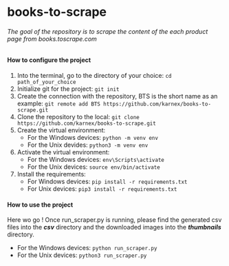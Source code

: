 # books-to-scrape

###### The goal of the repository is to scrape the content of the each product page from books.toscrape.com

#### How to configure the project

1. Into the terminal, go to the directory of your choice: `cd path_of_your_choice`
2. Initialize git for the project: `git init`
3. Create the connection with the repository, BTS is the short name as an example: `git remote add BTS https://github.com/karnex/books-to-scrape.git`
4. Clone the repository to the local: `git clone https://github.com/karnex/books-to-scrape.git`
5. Create the virtual environment:
    - For the Windows devices: `python -m venv env`
    - For the Unix devides: `python3 -m venv env`
6. Activate the virtual environment:
    - For the Windows devices: `env\Scripts\activate`
    - For the Unix devices: `source env/bin/activate`
7. Install the requirements:
    - For Windows devices: `pip install -r requirements.txt`
    - For Unix devices: `pip3 install -r requirements.txt`

#### How to use the project

Here wo go ! Once run_scraper.py is running, please find the generated csv files into the **_csv_** directory and the downloaded images into the **_thumbnails_** directory.
- For the Windows devices: `python run_scraper.py`
- For the Unix devices: `python3 run_scraper.py`
